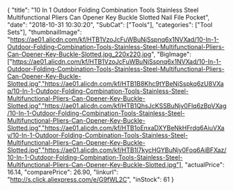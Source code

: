 {
	"title": "10 In 1 Outdoor Folding Combination Tools Stainless Steel Multifunctional Pliers Can Opener Key Buckle Slotted Nail File Pocket",
	"date": "2018-10-31 10:30:20",
	"SubCat": ["Tools"],
	"categories": ["Tool Sets"],
	"thumbnailImage": "https://ae01.alicdn.com/kf/HTB1VzoJcFuWBuNjSspnq6x1NVXad/10-In-1-Outdoor-Folding-Combination-Tools-Stainless-Steel-Multifunctional-Pliers-Can-Opener-Key-Buckle-Slotted.jpg_220x220.jpg",
	"BigImage": ["https://ae01.alicdn.com/kf/HTB1VzoJcFuWBuNjSspnq6x1NVXad/10-In-1-Outdoor-Folding-Combination-Tools-Stainless-Steel-Multifunctional-Pliers-Can-Opener-Key-Buckle-Slotted.jpg","https://ae01.alicdn.com/kf/HTB1B8Khc9tYBeNjSspkq6zU8VXaq/10-In-1-Outdoor-Folding-Combination-Tools-Stainless-Steel-Multifunctional-Pliers-Can-Opener-Key-Buckle-Slotted.jpg","https://ae01.alicdn.com/kf/HTB1QhsJcKSSBuNjy0Flq6zBpVXag/10-In-1-Outdoor-Folding-Combination-Tools-Stainless-Steel-Multifunctional-Pliers-Can-Opener-Key-Buckle-Slotted.jpg","https://ae01.alicdn.com/kf/HTB1oEnxaDXYBeNkHFrdq6AiuVXay/10-In-1-Outdoor-Folding-Combination-Tools-Stainless-Steel-Multifunctional-Pliers-Can-Opener-Key-Buckle-Slotted.jpg","https://ae01.alicdn.com/kf/HTB1I7kycHGYBuNjy0Foq6AiBFXaz/10-In-1-Outdoor-Folding-Combination-Tools-Stainless-Steel-Multifunctional-Pliers-Can-Opener-Key-Buckle-Slotted.jpg"],
	"actualPrice": 16.14,
	"comparePrice": 26.90,
	"linkurl": "http://s.click.aliexpress.com/e/G9fWL2C",
	"inStock": 61
}
